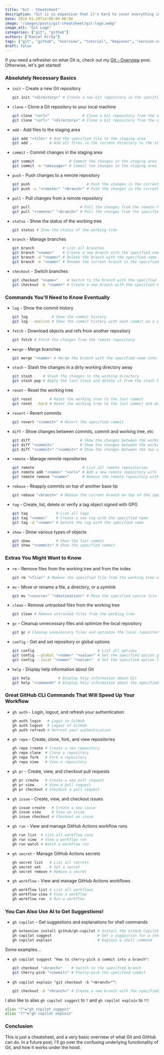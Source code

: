 ```yaml
---
title: "Git - Cheatsheet"
description: "Git is so expansive that it's hard to cover everything in a single blog post. However, as promised, here's the cheatsheet."
date: 2024-01-20T14:00:00-06:00
image: "/images/posts/git-cheatsheet/git-logo.webp"
image_alt: "Git Logo"
categories: ["git", "github"]
authors: ["Kaniel Kirby"]
tags: ["git", "github", "overview", "tutorial", "beginner", "version-control", "source-control", "cheatsheet"]
draft: false
---
```


If you need a refresher on what Git is, check out my [Git - Overview](/posts/git-overview) post. Otherwise, let's get started!

### Absolutely Necessary Basics

- `init` - Create a new Git repository
  ```bash
  git init "<directory>" # Create a new Git repository in the specified directory (default: current directory)
  ```
- `clone` - Clone a Git repository to your local machine
  ```bash
  git clone "<url>"               # Clone a Git repository from the specified URL
  git clone "<url>" "<directory>" # Clone a Git repository from the specified URL into the specified directory
  ```
- `add` - Add files to the staging area
  ```bash
  git add "<file>" # Add the specified file to the staging area
  git add .        # Add all files in the current directory to the staging area
  ```
- `commit` - Commit changes in the staging area
  ```bash
  git commit                # Commit the changes in the staging area
  git commit -m "<message>" # Commit the changes in the staging area with the specified message
  ```
- `push` - Push changes to a remote repository
  ```bash
  git push                          # Push the changes in the current branch to the remote repository
  git push -u "<remote>" "<branch>" # Push the changes in the current branch to the specified remote repository and branch
  ```
- `pull` - Pull changes from a remote repository
  ```bash
  git pull                       # Pull the changes from the remote repository into the current branch
  git pull "<remote>" "<branch>" # Pull the changes from the specified remote repository and branch into the current branch
  ```
- `status` - Show the status of the working tree
  ```bash
  git status # Show the status of the working tree
  ```
- `branch` - Manage branches
  ```bash
  git branch             # List all branches
  git branch "<name>"    # Create a new branch with the specified name
  git branch -d "<name>" # Delete the branch with the specified name
  git branch -m "<name>" # Rename the current branch to the specified name
  ```
- `checkout` - Switch branches
  ```bash
  git checkout "<name>"    # Switch to the branch with the specified name
  git checkout -b "<name>" # Create a new branch with the specified name and switch to it
  ```

### Commands You'll Need to Know Eventually

- `log` - Show the commit history
  ```bash
  git log           # Show the commit history
  git log --oneline # Show the commit history with each commit on a single line
  ```
- `fetch` - Download objects and refs from another repository
  ```bash
  git fetch # Fetch the changes from the remote repository
  ```
- `merge` - Merge branches
  ```bash
  git merge "<name>" # Merge the branch with the specified name into the current branch
  ```
- `stash` - Stash the changes in a dirty working directory away
  ```bash
  git stash     # Stash the changes in the working directory
  git stash pop # Apply the last stash and delete it from the stash list
  ```
- `reset` - Reset the working tree
  ```bash
  git reset        # Reset the working tree to the last commit
  git reset --hard # Reset the working tree to the last commit and discard all changes
  ```
- `revert` - Revert commits
  ```bash
  git revert "<commit>" # Revert the specified commit
  ```
- `diff` - Show changes between commits, commit and working tree, etc
  ```bash
  git diff                       # Show the changes between the working tree and the last commit
  git diff "<commit>"            # Show the changes between the working tree and the specified commit
  git diff "<commit>" "<commit>" # Show the changes between the two specified commits
  ```
- `remote` - Manage remote repositories
  ```bash
  git remote                      # List all remote repositories
  git remote add "<name>" "<url>" # Add a new remote repository with the specified name and URL
  git remote remove "<name>"      # Remove the remote repository with the specified name
  ```
- `rebase` - Reapply commits on top of another base tip
  ```bash
  git rebase "<branch>" # Rebase the current branch on top of the specified branch
  ```
- `tag` - Create, list, delete or verify a tag object signed with GPG
  ```bash
  git tag             # List all tags
  git tag "<name>"    # Create a new tag with the specified name
  git tag -d "<name>" # Delete the tag with the specified name


  ```
- `show` - Show various types of objects
  ```bash
  git show            # Show the last commit
  git show "<commit>" # Show the specified commit
  ```

### Extras You Might Want to Know

- `rm` - Remove files from the working tree and from the index
  ```bash
  git rm "<file>" # Remove the specified file from the working tree and from the index
  ```
- `mv` - Move or rename a file, a directory, or a symlink
  ```bash
  git mv "<source>" "<destination>" # Move the specified source file to the specified destination
  ```
- `clean` - Remove untracked files from the working tree
  ```bash
  git clean # Remove untracked files from the working tree
  ```
- `gc` - Cleanup unnecessary files and optimize the local repository
  ```bash
  git gc # Cleanup unnecessary files and optimize the local repository
  ```
- `config` - Get and set repository or global options
  ```bash
  git config                             # List all options
  git config --global "<name>" "<value>" # Set the specified option globally
  git config --local "<name>" "<value>"  # Set the specified option locally
  ```
- `help` - Display help information about Git
  ```bash
  git help             # Display help information about Git
  git help "<command>" # Display help information about the specified command
  ```

### Great GitHub CLI Commands That Will Speed Up Your Workflow

- `gh auth` - Login, logout, and refresh your authentication
  ```bash
  gh auth login   # Login to GitHub
  gh auth logout  # Logout of GitHub
  gh auth refresh # Refresh your authentication
  ```
- `gh repo` - Create, clone, fork, and view repositories
  ```bash
  gh repo create # Create a new repository
  gh repo clone  # Clone a repository
  gh repo fork   # Fork a repository
  gh repo view   # View a repository
  ```
- `gh pr` - Create, view, and checkout pull requests
  ```bash
  gh pr create   # Create a new pull request
  gh pr view     # View a pull request
  gh pr checkout # Checkout a pull request
  ```
- `gh issue` - Create, view, and checkout issues
  ```bash
  gh issue create   # Create a new issue
  gh issue view     # View an issue
  gh issue checkout # Checkout an issue
  ```
- `gh run` - View and manage GitHub Actions workflow runs
  ```bash
  gh run list  # List all workflow runs
  gh run view  # View a workflow run
  gh run watch # Watch a workflow run
  ```
- `gh secret` - Manage GitHub Actions secrets
  ```bash
  gh secret list   # List all secrets
  gh secret set    # Set a secret
  gh secret remove # Remove a secret
  ```
- `gh workflow` - View and manage GitHub Actions workflows
  ```bash
  gh workflow list # List all workflows
  gh workflow view # View a workflow
  gh workflow run  # Run a workflow
  ```

### You Can Also Use AI to Get Suggestions!

- `gh copilot` - Get suggestions and explanations for shell commands
  ```bash
  gh extension install github/gh-copilot # Install the GitHub Copilot extension
  gh copilot suggest                     # Get a suggestion for a shell command
  gh copilot explain                     # Explain a shell command
  ```

Some examples...

- `gh copilot suggest "How to cherry-pick a commit into a branch"`:
  ```bash
  git checkout "<branch>"    # Switch to the specified branch
  git cherry-pick "<commit>" # Cherry-pick the specified commit
  ```
- `gh copilot explain "git checkout -b "<branch>""`:
  ```bash
  git checkout -b "<branch>" # Create a new branch with the specified name and switch to it
  ```

I also like to alias `gh copilot suggest` to `?` and `gh copilot explain` to `??`:

```bash
alias "?"="gh copilot suggest"
alias "??"="gh copilot explain"
```

### Conclusion

This is just a cheatsheet, and a very basic overview of what Git and GitHub can do. In a future post, I'll go over the confusing underlying functionality of Git, and how it works under the hood.
